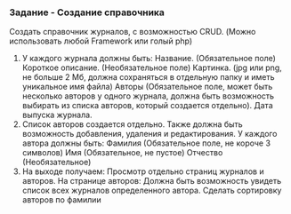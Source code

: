 ### Задание - Создание справочника

Создать справочник журналов, с возможностью CRUD. (Можно использовать любой Framework или голый php)
1. У каждого журнала должны быть:
   Название. (Обязательное поле)
   Короткое описание. (Необязательное поле)
   Картинка. (jpg или png, не больше 2 Мб, должна сохраняться в отдельную папку и иметь уникальное имя файла)
   Авторы (Обязательное поле, может быть несколько авторов у одного журнала, должна быть возможность выбирать из списка авторов, который создается отдельно).
   Дата выпуска журнала.
2. Список авторов создается отдельно. Также должна быть возможность добавления, удаления и редактирования. У каждого автора должны быть:
   Фамилия (Обязательное поле, не короче 3 символов)
   Имя (Обязательное, не пустое)
   Отчество (Необязательное)
3. На выходе получаем:
   Просмотр отдельно страниц журналов и авторов. На странице авторов:
   Должна быть возможность увидеть список всех журналов определенного автора.
   Сделать сортировку авторов по фамилии
